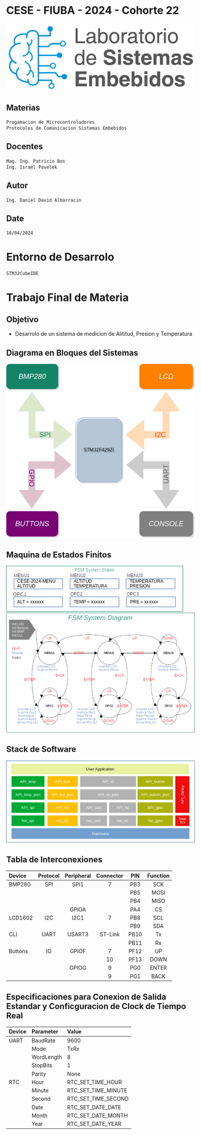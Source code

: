 # CESE - FIUBA - 2024 - Cohorte 22
![](/PdM_TF/Docs/Images/CESE.png)
## Materias
    Progamacion de Microcontroladores
    Protocolos de Comunicacion Sistemas Embebidos
## Docentes
    Mag. Ing. Patricio Bos
    Ing. Israel Pavelek
    
## Autor 
    Ing. Daniel David Albarracin
## Date
	18/04/2024

# Entorno de Desarrolo
	STM32CubeIDE

# Trabajo Final de Materia
## Objetivo
- Desarrolo de un sistema de medicion de Alititud, Presion y Temperatura

## Diagrama en Bloques del Sistemas
![](/PdM_TF/Docs/Images/Diagrama_Bloques.png)

## Maquina de Estados Finitos
![](/PdM_TF/Docs/Images/FSM_States.png)
![](/PdM_TF/Docs/Images/FSM.png)

## Stack de Software
![](/PdM_TF/Docs/Images/Software_Stack.png)

## Tabla de Interconexiones

| Device                | Protocol      | Peripheral  | Connector | PIN       | Function   |
| :---------------------| :-----------: | :---------: | :-------: | :-------: | :--------: |
| BMP280				| SPI		    | SPI1		  |	7		  | PB3		  | SCK		   |
|						|				|			  |			  | PB5		  |	MOSI	   |
|						|				|			  |			  | PB4		  |	MISO	   |
|						|				| GPIOA		  |			  | PA4		  | CS		   |
| LCD1602				| I2C			| I2C1		  |	7		  | PB8		  |	SCL		   |
|						|				|			  |			  | PB9		  |	SDA		   |	
| CLI					| UART			| USART3	  | ST-Link	  | PB10	  |	Tx		   |
|						|				|			  |			  | PB11	  |	Rx		   |
| Buttons				| IO			| GPIOF		  |	7		  | PF12	  | UP 		   |
|						|				|			  |	10		  | PF13	  |	DOWN	   |
|						|				| GPIOG		  |	9		  | PG0		  |	ENTER	   |
|						|				|			  |	9		  | PG1		  |	BACK	   |  

## Especificaciones para Conexion de Salida Estandar y Conficguracion de Clock de Tiempo Real

| Device              | Parameter     | Value 				 		 | 
| :-------------------| :------------ | :--------------------------- | 
| UART				  | BaudRate	  | 9600						 |
|					  | Mode		  | TxRx	    				 |
|					  | WordLength    | 8		    				 |
|					  | StopBits      | 1           				 |
|                     | Parity        | None        				 |
| RTC                 | Hour          | RTC_SET_TIME_HOUR        	 |
|                     | Minute        | RTC_SET_TIME_MINUTE        	 |
|					  | Second		  | RTC_SET_TIME_SECOND			 |
|					  | Date		  | RTC_SET_DATE_DATE			 |
|					  | Month		  | RTC_SET_DATE_MONTH			 |
|					  | Year		  | RTC_SET_DATE_YEAR			 |

